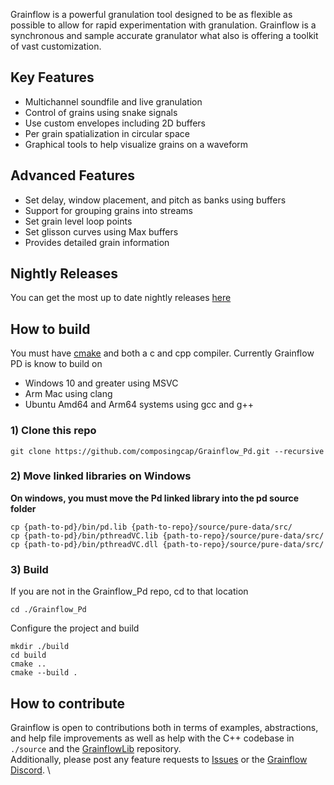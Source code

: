 Grainflow is a powerful granulation tool designed to be as flexible as possible to allow for rapid experimentation with granulation. Grainflow is a synchronous and sample accurate granulator what also is offering a toolkit of vast customization. 


## Key Features
- Multichannel soundfile and live granulation
- Control of grains using snake signals
- Use custom envelopes including 2D buffers
- Per grain spatialization in circular space
- Graphical tools to help visualize grains on a waveform
  
## Advanced Features 
- Set delay, window placement, and pitch as banks using buffers
- Support for grouping grains into streams
- Set grain level loop points 
- Set glisson curves using Max buffers 
- Provides detailed grain information 

## Nightly Releases
You can get the most up to date nightly releases [here](https://nightly.link/composingcap/Grainflow_Pd/workflows/cmake-multi-platform/master/GrainflowPackage.zip)

## How to build

You must have [cmake](https://cmake.org/) and both a c and cpp compiler.
Currently Grainflow PD is know to build on
- Windows 10 and greater using MSVC
- Arm Mac using clang
- Ubuntu Amd64 and Arm64 systems using gcc and g++

### 1) Clone this repo 
```
git clone https://github.com/composingcap/Grainflow_Pd.git --recursive 
```
### 2) Move linked libraries on Windows
**On windows, you must move the Pd linked library into the pd source folder** 
``` 
cp {path-to-pd}/bin/pd.lib {path-to-repo}/source/pure-data/src/
cp {path-to-pd}/bin/pthreadVC.lib {path-to-repo}/source/pure-data/src/
cp {path-to-pd}/bin/pthreadVC.dll {path-to-repo}/source/pure-data/src/
```
### 3) Build
If you are not in the Grainflow_Pd repo, cd to that location
```
cd ./Grainflow_Pd
```
Configure the project and build
```
mkdir ./build
cd build
cmake ..
cmake --build .
```

## How to contribute
Grainflow is open to contributions both in terms of examples, abstractions, and help file improvements as well as help with the C++ codebase in `./source` and the [GrainflowLib](https://github.com/composingcap/GrainflowLib) repository. \
Additionally, please post any feature requests to [Issues](https://github.com/composingcap/Grainflow_pd/issues) or the [Grainflow Discord](https://discord.gg/8RUUUvjVgK). \

